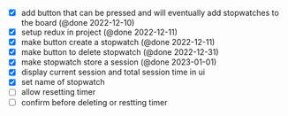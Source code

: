 - [x] add button that can be pressed and will eventually add stopwatches to the board (@done 2022-12-10)
- [x] setup redux in project (@done 2022-12-11)
- [x] make button create a stopwatch (@done 2022-12-11)
- [x] make button to delete stopwatch (@done 2022-12-31)
- [x] make stopwatch store a session (@done 2023-01-01)
- [x] display current session and total session time in ui
- [x] set name of stopwatch
- [ ] allow resetting timer
- [ ] confirm before deleting or restting timer
